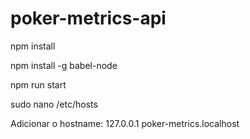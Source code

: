 # poker-metrics-api

npm install

npm install -g babel-node

npm run start

sudo nano /etc/hosts

Adicionar o hostname: 127.0.0.1       poker-metrics.localhost
